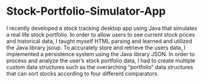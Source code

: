 # Stock-Portfolio-Simulator-App
I recently developed a stock tracking desktop app using Java that simulates a real life stock portfolio. In order to allow users to see current stock prices and historical data, I taught myself HTML parsing and learned and utilized the Java library jsoup. To accurately store and retrieve the users data, I implemented a persistence system using the Java library JSON. In order to process and analyze the user’s stock portfolio data, I had to create multiple custom data structures such as the overarching “portfolio” data structures that can sort stocks according to four different comparators. 

